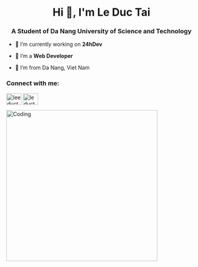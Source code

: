 <h1 align="center">Hi 👋, I'm Le Duc Tai</h1>
<h3 align="center">A Student of Da Nang University of Science and Technology</h3>



- 🔭 I’m currently working on **24hDev**

- 🌱 I’m a **Web Developer**

- 👯 I’m from Da Nang, Viet Nam

<h3 align="left">Connect with me:</h3>
<p align="left">
<a href="https://fb.com/leeductaii" target="blank"><img align="center" src="https://raw.githubusercontent.com/rahuldkjain/github-profile-readme-generator/master/src/images/icons/Social/facebook.svg" alt="leeductaii" height="30" width="40" /></a>
<a href="https://instagram.com/leductai_11" target="blank"><img align="center" src="https://raw.githubusercontent.com/rahuldkjain/github-profile-readme-generator/master/src/images/icons/Social/instagram.svg" alt="leductai_11" height="30" width="40" /></a>
</p>

<img align="center" alt="Coding" width="400" src="https://ict-imgs.vgcloud.vn/2020/08/10/17/nguoi-trong-muon-nghe-nganh-it-co-gi-cong-nghe-dau-chi-co-lap-trinh-1.png">
